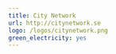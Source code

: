 ```yaml
---
title: City Network
url: http://citynetwork.se
logo: /logos/citynetwork.png
green_electricity: yes
---
```

